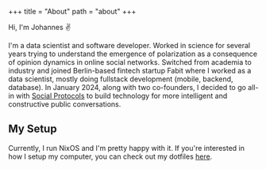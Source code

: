 +++
title = "About"
path = "about"
+++

Hi, I'm Johannes ✌️

I'm a data scientist and software developer.
Worked in science for several years trying to understand the emergence of polarization as a consequence of opinion dynamics in online social networks.
Switched from academia to industry and joined Berlin-based fintech startup Fabit where I worked as a data scientist, mostly doing fullstack development (mobile, backend, database).
In January 2024, along with two co-founders, I decided to go all-in with [Social Protocols](https://social-protocols.org/) to build technology for more intelligent and constructive public conversations.

## My Setup

Currently, I run NixOS and I'm pretty happy with it.
If you're interested in how I setup my computer, you can check out my dotfiles [here](https://github.com/JohannesNakayama/dotfiles).

